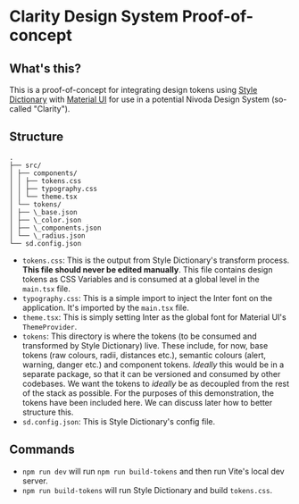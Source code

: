 # Clarity Design System Proof-of-concept

## What's this?

This is a proof-of-concept for integrating design tokens using [Style Dictionary](https://amzn.github.io/style-dictionary/#/) with [Material UI](https://mui.com/material-ui/getting-started/) for use in a potential Nivoda Design System (so-called "Clarity").

## Structure

```
.
├── src/
│ ├── components/
│ │ ├── tokens.css
│ │ ├── typography.css
│ │ └── theme.tsx
│ └── tokens/
│ ├── \_base.json
│ ├── \_color.json
│ ├── \_components.json
│ └── \_radius.json
└── sd.config.json
```

- `tokens.css`: This is the output from Style Dictionary's transform process. **This file should never be edited manually**. This file contains design tokens as CSS Variables and is consumed at a global level in the `main.tsx` file.
- `typography.css`: This is a simple import to inject the Inter font on the application. It's imported by the `main.tsx` file.
- `theme.tsx`: This is simply setting Inter as the global font for Material UI's `ThemeProvider`.
- `tokens`: This directory is where the tokens (to be consumed and transformed by Style Dictionary) live. These include, for now, base tokens (raw colours, radii, distances etc.), semantic colours (alert, warning, danger etc.) and component tokens. _Ideally_ this would be in a separate package, so that it can be versioned and consumed by other codebases. We want the tokens to _ideally_ be as decoupled from the rest of the stack as possible. For the purposes of this demonstration, the tokens have been included here. We can discuss later how to better structure this.
- `sd.config.json`: This is Style Dictionary's config file.

## Commands

- `npm run dev` will run `npm run build-tokens` and then run Vite's local dev server.
- `npm run build-tokens` will run Style Dictionary and build `tokens.css`.

